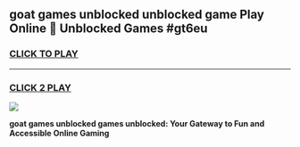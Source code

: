 
## goat games unblocked unblocked game Play Online 👋 Unblocked Games #gt6eu
<h3>
<a href="https://premium.freeplayer.one?title=goat_games_unblocked&ref=21F">CLICK TO PLAY</a></h3>
<hr>

<h3>
<a href="https://premium.freeplayer.one?title=goat_games_unblocked&ref=21F">CLICK 2 PLAY</a>
  
</h3>

<a href="https://premium.freeplayer.one?title=goat_games_unblocked&ref=21F/"><img src="https://clearcache.store/games.png"></a>


**goat games unblocked games unblocked: Your Gateway to Fun and Accessible Online Gaming**

